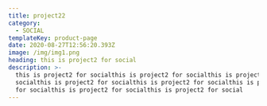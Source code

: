 ```yaml
---
title: project22
category:
  - SOCIAL
templateKey: product-page
date: 2020-08-27T12:56:20.393Z
image: /img/img1.png
heading: this is project2 for social
description: >-
  this is project2 for socialthis is project2 for socialthis is project2 for
  socialthis is project2 for socialthis is project2 for socialthis is project2
  for socialthis is project2 for socialthis is project2 for social
---
```


